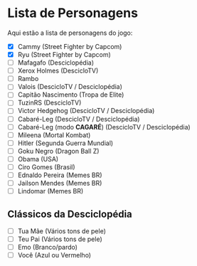 # Lista de Personagens
Aqui estão a lista de personagens do jogo:

- [X] Cammy (Street Fighter by Capcom)
- [X] Ryu (Street Fighter by Capcom)
- [ ] Mafagafo (Desciclopédia)
- [ ] Xerox Holmes (DescicloTV)
- [ ] Rambo
- [ ] Valois (DescicloTV / Desciclopédia)  
- [ ] Capitão Nascimento (Tropa de Elite)
- [ ] TuzinRS (DescicloTV)
- [ ] Victor Hedgehog (DescicloTV / Desciclopédia)
- [ ] Cabaré-Leg (DescicloTV / Desciclopédia)
- [ ] Cabaré-Leg (modo **CAGARÉ**) (DescicloTV / Desciclopédia)
- [ ] Mileena (Mortal Kombat)
- [ ] Hitler (Segunda Guerra Mundial)
- [ ] Goku Negro (Dragon Ball Z)
- [ ] Obama (USA)
- [ ] Ciro Gomes (Brasil)
- [ ] Ednaldo Pereira (Memes BR)
- [ ] Jailson Mendes (Memes BR)
- [ ] Lindomar (Memes BR)

## Clássicos da Desciclopédia

- [ ] Tua Mãe (Vários tons de pele)
- [ ] Teu Pai (Vários tons de pele)
- [ ] Emo (Branco/pardo)
- [ ] Você (Azul ou Vermelho)
